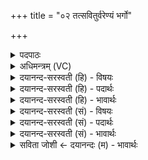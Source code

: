 +++
title = "०२ तत्सवितुर्वरेण्यं भर्गो"

+++
<details><summary>पदपाठः</summary>

तत्। स॒वि॒तुः। वरे॑ण्यम्। भर्गः॑। दे॒वस्य॑। धी॒म॒हि॒। धियः॑। यः। नः॒। प्र॒चो॒दया॒दिति॑ प्रऽचो॒दया॑त्। २।
</details>

<details><summary>अधिमन्त्रम् (VC)</summary>

- सविता देवता
- नारायण ऋषिः
- गायत्री
- षड्जः
</details>

<details><summary>दयानन्द-सरस्वती (हि) - विषयः</summary>

फिर उसी विषय को अगले मन्त्र में कहा है ॥
</details>

<details><summary>दयानन्द-सरस्वती (हि) - पदार्थः</summary>

पदार्थान्वयभाषाः -  हे मनुष्यो ! (यः) जो (नः) हमारी (धियः) बुद्धि वा कर्मों को (प्रचोदयात्) प्रेरणा करे, उस (सवितुः) समग्र जगत् के उत्पादक सब ऐश्वर्य तथा (देवस्य) सुख के देनेहारे ईश्वर के जो (वरेण्यम्) ग्रहण करने योग्य अत्युत्तम (भर्गः) जिस से दुःखों का नाश हो, उस शुद्ध स्वरूप को जैसे हम लोग (धीमहि) धारण करें, वैसे (तत्) उस ईश्वर के शुद्ध स्वरूप को तुम लोग भी धारण करो ॥२ ॥
</details>

<details><summary>दयानन्द-सरस्वती (हि) - भावार्थः</summary>

भावार्थभाषाः -  इस मन्त्र में वाचकलुप्तोपामलङ्कार है। जैसे परमेश्वर जीवों को अशुभाचरण से अलग कर शुभ आचरण में प्रवृत्त करता है, वैसे राजा भी करे। जैसे परमेश्वर में पितृभाव करते अर्थात् उस को पिता मानते हैं, वैसे राजा को भी मानें। जैसे परमेश्वर जीवों में पुत्रभाव का आचरण करता है, वैसे राजा भी प्रजाओं में पुत्रवत् वर्त्ते। जैसे परमेश्वर सब दोष, क्लेश और अन्यायों से निवृत्त है, वैसे राजा भी होवे ॥२ ॥
</details>

<details><summary>दयानन्द-सरस्वती (सं) - विषयः</summary>

पुनस्तमेव विषयमाह ॥
</details>

<details><summary>दयानन्द-सरस्वती (सं) - पदार्थः</summary>

पदार्थान्वयभाषाः -  हे मनुष्याः ! यो नो धियः प्रचोदयात् तस्य सवितुर्देवस्य यद्वरेण्यं भर्गो यथा वयं धीमहि तथा तद्यूयमपि दधेध्वम् ॥२ ॥
</details>

<details><summary>दयानन्द-सरस्वती (सं) - भावार्थः</summary>

भावार्थभाषाः -  अत्र वाचकलुप्तोपमालङ्कारः। यथा परमेश्वरो जीवानशुभाचरणान् निवर्त्य शुभाचरणे प्रवर्त्तयति, तथा राजापि कुर्यात्। यथा परमेश्वरे पितृभावं कुर्वन्ति, तथा राजन्यपि कुर्य्युर्यथा परमेश्वरो जीवेषु पुत्रभावमाचरति, तथा राजापि प्रजासु पुत्रभावमाचरेत्। यथा परमेश्वरः सर्वदोषक्लेशाऽन्यायेभ्यो निवृत्तोऽस्ति, तथैव राजापि भवेत् ॥२ ॥
</details>

<details><summary>सविता जोशी ← दयानन्दः (म) - भावार्थः</summary>

भावार्थभाषाः -  या मंत्रात वाचक लुप्तोपमालंकार आहे. परमेश्वर जसा जीवांना अशुभ आचरणापासून दूर करून शुभ आचरणात प्रवृत्त करतो, तसे राजानेही करावे. जसे परमेश्वराला पिता मानले जाते तसे राजालाही मानावे. परमेश्वर जसा जीवांना पुत्र मानतो तसे राजानेही प्रजेला पुत्राप्रमाणे मानावे. परमेश्वर सर्व दोष क्लेश व अन्याय यापासून दूर आहे तसे राजानेही बनावे.
</details>